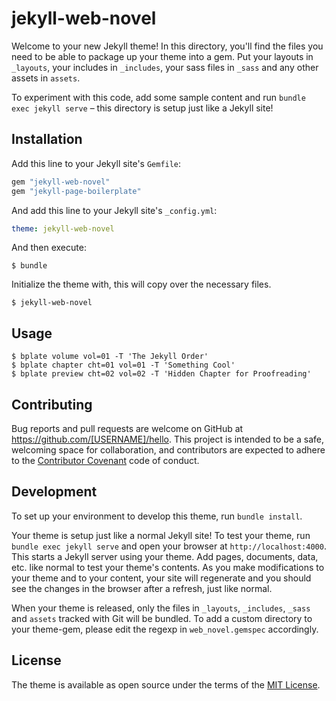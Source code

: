 # jekyll-web-novel

Welcome to your new Jekyll theme! In this directory, you'll find the files you need to be able to package up your theme into a gem. Put your layouts in `_layouts`, your includes in `_includes`, your sass files in `_sass` and any other assets in `assets`.

To experiment with this code, add some sample content and run `bundle exec jekyll serve` – this directory is setup just like a Jekyll site!




## Installation

Add this line to your Jekyll site's `Gemfile`:

```ruby
gem "jekyll-web-novel"
gem "jekyll-page-boilerplate"
```

And add this line to your Jekyll site's `_config.yml`:

```yaml
theme: jekyll-web-novel
```

And then execute:

    $ bundle

Initialize the theme with, this will copy over the necessary files.

    $ jekyll-web-novel



## Usage

    $ bplate volume vol=01 -T 'The Jekyll Order'
    $ bplate chapter cht=01 vol=01 -T 'Something Cool'
    $ bplate preview cht=02 vol=02 -T 'Hidden Chapter for Proofreading'

## Contributing

Bug reports and pull requests are welcome on GitHub at https://github.com/[USERNAME]/hello. This project is intended to be a safe, welcoming space for collaboration, and contributors are expected to adhere to the [Contributor Covenant](http://contributor-covenant.org) code of conduct.

## Development

To set up your environment to develop this theme, run `bundle install`.

Your theme is setup just like a normal Jekyll site! To test your theme, run `bundle exec jekyll serve` and open your browser at `http://localhost:4000`. This starts a Jekyll server using your theme. Add pages, documents, data, etc. like normal to test your theme's contents. As you make modifications to your theme and to your content, your site will regenerate and you should see the changes in the browser after a refresh, just like normal.

When your theme is released, only the files in `_layouts`, `_includes`, `_sass` and `assets` tracked with Git will be bundled.
To add a custom directory to your theme-gem, please edit the regexp in `web_novel.gemspec` accordingly.

## License

The theme is available as open source under the terms of the [MIT License](https://opensource.org/licenses/MIT).


